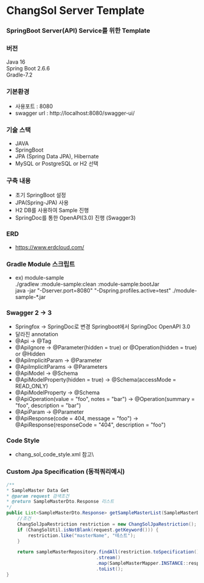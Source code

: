 # ChangSol Server Template

### SpringBoot Server(API) Service를 위한 Template

### 버전
Java 16<br>
Spring Boot 2.6.6<br>
Gradle-7.2<br>

### 기본환경
- 사용포트 : 8080<br>
- swagger url : http://localhost:8080/swagger-ui/

### 기술 스택
- JAVA
- SpringBoot
- JPA (Spring Data JPA), Hibernate
- MySQL or PostgreSQL or H2 선택

### 구축 내용
- 초기 SpringBoot 설정
- JPA(Spring-JPA) 사용
- H2 DB를 사용하여 Sample 진행
- SpringDoc를 통한 OpenAPI(3.0) 진행 (Swagger3)

### ERD 
- https://www.erdcloud.com/

### Gradle Module 스크립트
- ex) module-sample<br>
  ./gradlew :module-sample:clean :module-sample:bootJar <br>
  java -jar "-Dserver.port=8080" "-Dspring.profiles.active=test" ./module-sample-*.jar

### Swagger 2 -> 3
- Springfox -> SpringDoc로 변경 Springboot에서 SpringDoc OpenAPI 3.0
- 달라진 annotation
- @Api -> @Tag
- @ApiIgnore -> @Parameter(hidden = true) or @Operation(hidden = true) or @Hidden
- @ApiImplicitParam -> @Parameter
- @ApiImplicitParams -> @Parameters
- @ApiModel -> @Schema
- @ApiModelProperty(hidden = true) -> @Schema(accessMode = READ_ONLY)
- @ApiModelProperty -> @Schema
- @ApiOperation(value = "foo", notes = "bar") -> @Operation(summary = "foo", description = "bar")
- @ApiParam -> @Parameter
- @ApiResponse(code = 404, message = "foo") -> @ApiResponse(responseCode = "404", description = "foo")

### Code Style
- chang_sol_code_style.xml 참고\

### Custom Jpa Specification (동적쿼리예시)
```java
/**
* SampleMaster Data Get
* @param request 검색조건
* @return SampleMasterDto.Response 리스트
*/
public List<SampleMasterDto.Response> getSampleMasterList(SampleMasterDto.Request request) {
    //조건
    ChangSolJpaRestriction restriction = new ChangSolJpaRestriction();
    if (ChangSolUtil.isNotBlank(request.getKeyword())) {
        restriction.like("masterName", "테스트");
    }

    return sampleMasterRepository.findAll(restriction.toSpecification())
                                 .stream()
                                 .map(SampleMasterMapper.INSTANCE::response)
                                 .toList();
}
```